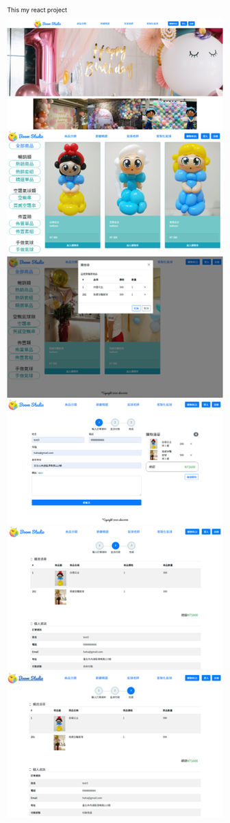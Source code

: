 This my react project

<img src="https://github.com/elvis1056/balloon/blob/master/001.PNG">

<img src="https://github.com/elvis1056/balloon/blob/master/002.PNG">

<img src="https://github.com/elvis1056/balloon/blob/master/003.PNG">

<img src="https://github.com/elvis1056/balloon/blob/master/004.PNG">

<img src="https://github.com/elvis1056/balloon/blob/master/005.PNG">

<img src="https://github.com/elvis1056/balloon/blob/master/006.PNG">
